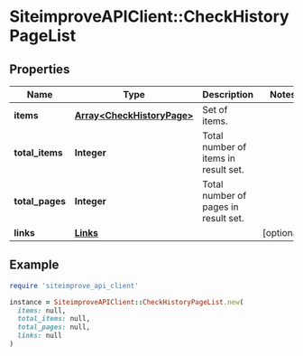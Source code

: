 # SiteimproveAPIClient::CheckHistoryPageList

## Properties

| Name | Type | Description | Notes |
| ---- | ---- | ----------- | ----- |
| **items** | [**Array&lt;CheckHistoryPage&gt;**](CheckHistoryPage.md) | Set of items. |  |
| **total_items** | **Integer** | Total number of items in result set. |  |
| **total_pages** | **Integer** | Total number of pages in result set. |  |
| **links** | [**Links**](Links.md) |  | [optional] |

## Example

```ruby
require 'siteimprove_api_client'

instance = SiteimproveAPIClient::CheckHistoryPageList.new(
  items: null,
  total_items: null,
  total_pages: null,
  links: null
)
```

